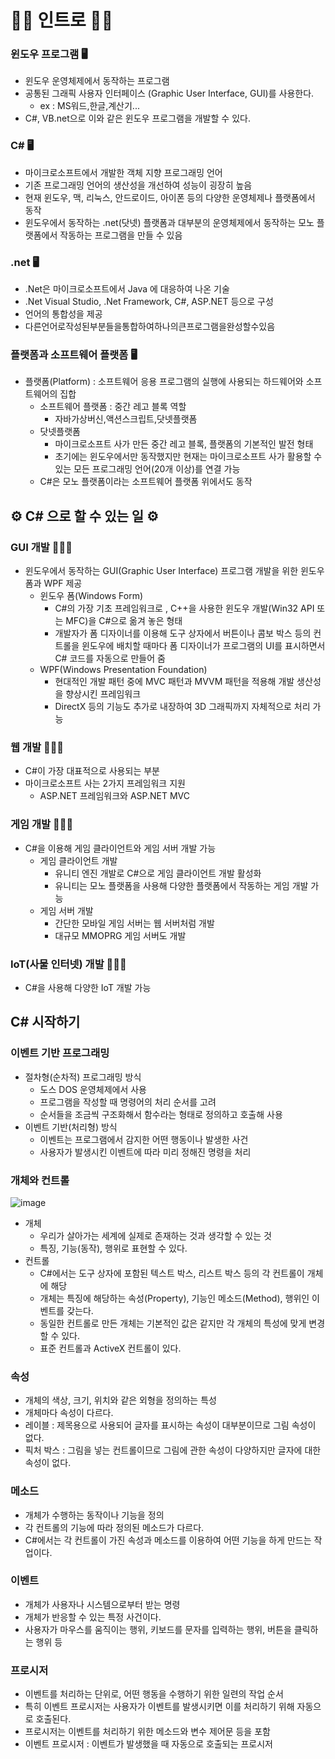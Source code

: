 # 👋🏻 인트로 👋🏻

### 윈도우 프로그램 🖥️
* 윈도우 운영체제에서 동작하는 프로그램
* 공통된 그래픽 사용자 인터페이스 (Graphic User Interface, GUI)를 사용한다.
    * ex : MS워드,한글,계산기...
* C#, VB.net으로 이와 같은 윈도우 프로그램을 개발할 수 있다.

### C# 🖥️
* 마이크로소프트에서 개발한 객체 지향 프로그래밍 언어
* 기존 프로그래밍 언어의 생산성을 개선하여 성능이 굉장히 높음
* 현재 윈도우, 맥, 리눅스, 안드로이드, 아이폰 등의 다양한 운영체제나 플랫폼에서 동작
* 윈도우에서 동작하는 .net(닷넷) 플랫폼과 대부분의 운영체제에서 동작하는 모노 플랫폼에서 작동하는 프로그램을 만들 수 있음

### .net 🖥️
* .Net은 마이크로소프트에서 Java 에 대응하여 나온 기술
* .Net Visual Studio, .Net Framework, C#, ASP.NET 등으로 구성
* 언어의 통합성을 제공
* 다른언어로작성된부분들을통합하여하나의큰프로그램을완성할수있음

### 플랫폼과 소프트웨어 플랫폼 🖥️
* 플랫폼(Platform) : 소프트웨어 응용 프로그램의 실행에 사용되는 하드웨어와 소프트웨어의 집합
    * 소프트웨어 플랫폼 : 중간 레고 블록 역할 
        * 자바가상버신,액션스크립트,닷넷플랫폼
    * 닷넷플랫폼
        * 마이크로소프트 사가 만든 중간 레고 블록, 플랫폼의 기본적인 발전 형태
        * 초기에는 윈도우에서만 동작했지만 현재는 마이크로소프트 사가 활용할 수 있는 모든 프로그래밍 언어(20개 이상)를 연결 가능
    * C#은 모노 플랫폼이라는 소프트웨어 플랫폼 위에서도 동작


## ⚙️ C# 으로 할 수 있는 일 ⚙️
### GUI 개발 👩🏻‍💻
* 윈도우에서 동작하는 GUI(Graphic User Interface) 프로그램 개발을 위한 윈도우 폼과 WPF 제공
    * 윈도우 폼(Windows Form)
        * C#의 가장 기초 프레임워크로 , C++을 사용한 윈도우 개발(Win32 API 또는 MFC)을 C#으로 옮겨 놓은 형태
        * 개발자가 폼 디자이너를 이용해 도구 상자에서 버튼이나 콤보 박스 등의 컨트롤을 윈도우에 배치할 때마다 폼 디자이너가 프로그램의 UI를 표시하면서 C# 코드를 자동으로 만들어 줌
    * WPF(Windows Presentation Foundation)
        * 현대적인 개발 패턴 중에 MVC 패턴과 MVVM 패턴을 적용해 개발 생산성을 향상시킨 프레임워크
        * DirectX 등의 기능도 추가로 내장하여 3D 그래픽까지 자체적으로 처리 가능

### 웹 개발 👩🏻‍💻
* C#이 가장 대표적으로 사용되는 부분
* 마이크로소프트 사는 2가지 프레임워크 지원
    * ASP.NET 프레임워크와 ASP.NET MVC
 
### 게임 개발 👩🏻‍💻
* C#을 이용해 게임 클라이언트와 게임 서버 개발 가능
    * 게임 클라이언트 개발
        * 유니티 엔진 개발로 C#으로 게임 클라이언트 개발 활성화
        * 유니티는 모노 플랫폼을 사용해 다양한 플랫폼에서 작동하는 게임 개발 가능
    * 게임 서버 개발
        * 간단한 모바일 게임 서버는 웹 서버처럼 개발
        * 대규모 MMOPRG 게임 서버도 개발

### IoT(사물 인터넷) 개발 👩🏻‍💻
* C#을 사용해 다양한 IoT 개발 가능

## C# 시작하기
### 이벤트 기반 프로그래밍
* 절차형(순차적) 프로그래밍 방식
	* 도스 DOS 운영체제에서 사용
	* 프로그램을 작성할 때 명령어의 처리 순서를 고려
	* 순서들을 조금씩 구조화해서 함수라는 형태로 정의하고 호출해 사용
* 이벤트 기반(처리형) 방식
	* 이벤트는 프로그램에서 감지한 어떤 행동이나 발생한 사건
	* 사용자가 발생시킨 이벤트에 따라 미리 정해진 명령을 처리

### 개체와 컨트롤
![image](https://github.com/Kang-SeoHyun/Kang-SeoHyun/assets/77817094/10610a65-6427-4abb-9d30-16c8da01a862)
* 개체
	* 우리가 살아가는 세계에 실제로 존재하는 것과 생각할 수 있는 것
	* 특징, 기능(동작), 행위로 표현할 수 있다.
* 컨트롤
	* C#에서는 도구 상자에 포함된 텍스트 박스, 리스트 박스 등의 각 컨트롤이 개체에 해당
	* 개체는 특징에 해당하는 속성(Property), 기능인 메소드(Method), 행위인 이벤트를 갖는다.
	* 동일한 컨트롤로 만든 개체는 기본적인 값은 같지만 각 개체의 특성에 맞게 변경할 수 있다.
	* 표준 컨트롤과 ActiveX 컨트롤이 있다.

### 속성
* 개체의 색상, 크기, 위치와 같은 외형을 정의하는 특성
* 개체마다 속성이 다르다.
* 레이블 : 제목용으로 사용되어 글자를 표시하는 속성이 대부분이므로 그림 속성이 없다.
* 픽처 박스 : 그림을 넣는 컨트롤이므로 그림에 관한 속성이 다양하지만 글자에 대한 속성이 없다.

### 메소드
* 개체가 수행하는 동작이나 기능을 정의
* 각 컨트롤의 기능에 따라 정의된 메소드가 다르다.
* C#에서는 각 컨트롤이 가진 속성과 메소드를 이용하여 어떤 기능을 하게 만드는 작업이다.

### 이벤트
* 개체가 사용자나 시스템으로부터 받는 명령
* 개체가 반응할 수 있는 특정 사건이다.
* 사용자가 마우스를 움직이는 행위, 키보드를 문자를 입력하는 행위, 버튼을 클릭하는 행위 등

### 프로시저
* 이벤트를 처리하는 단위로, 어떤 행동을 수행하기 위한 일련의 작업 순서
* 특히 이벤트 프로시저는 사용자가 이벤트를 발생시키면 이를 처리하기 위해 자동으로 호출된다.
* 프로시저는 이벤트를 처리하기 위한 메소드와 변수 제어문 등을 포함
* 이벤트 프로시저 : 이벤트가 발생했을 때 자동으로 호출되는 프로시저